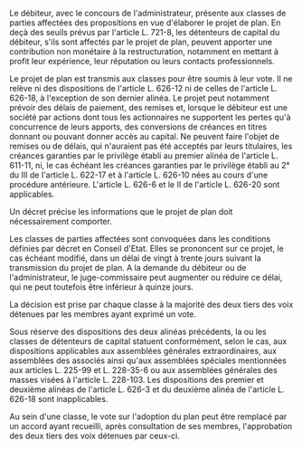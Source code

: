 Le débiteur, avec le concours de l'administrateur, présente aux classes de parties affectées des propositions en vue d'élaborer le projet de plan. En deçà des seuils prévus par l'article L. 721-8, les détenteurs de capital du débiteur, s'ils sont affectés par le projet de plan, peuvent apporter une contribution non monétaire à la restructuration, notamment en mettant à profit leur expérience, leur réputation ou leurs contacts professionnels.  

  

Le projet de plan est transmis aux classes pour être soumis à leur vote. Il ne relève ni des dispositions de l'article L. 626-12 ni de celles de l'article L. 626-18, à l'exception de son dernier alinéa. Le projet peut notamment prévoir des délais de paiement, des remises et, lorsque le débiteur est une société par actions dont tous les actionnaires ne supportent les pertes qu'à concurrence de leurs apports, des conversions de créances en titres donnant ou pouvant donner accès au capital. Ne peuvent faire l'objet de remises ou de délais, qui n'auraient pas été acceptés par leurs titulaires, les créances garanties par le privilège établi au premier alinéa de l'article L. 611-11, ni, le cas échéant les créances garanties par le privilège établi au 2° du III de l'article L. 622-17 et à l'article L. 626-10 nées au cours d'une procédure antérieure. L'article L. 626-6 et le II de l'article L. 626-20 sont applicables.  

  

Un décret précise les informations que le projet de plan doit nécessairement comporter.  

  

Les classes de parties affectées sont convoquées dans les conditions définies par décret en Conseil d'Etat. Elles se prononcent sur ce projet, le cas échéant modifié, dans un délai de vingt à trente jours suivant la transmission du projet de plan. A la demande du débiteur ou de l'administrateur, le juge-commissaire peut augmenter ou réduire ce délai, qui ne peut toutefois être inférieur à quinze jours.  

  

La décision est prise par chaque classe à la majorité des deux tiers des voix détenues par les membres ayant exprimé un vote.  

  

Sous réserve des dispositions des deux alinéas précédents, la ou les classes de détenteurs de capital statuent conformément, selon le cas, aux dispositions applicables aux assemblées générales extraordinaires, aux assemblées des associés ainsi qu'aux assemblées spéciales mentionnées aux articles L. 225-99 et L. 228-35-6 ou aux assemblées générales des masses visées à l'article L. 228-103. Les dispositions des premier et deuxième alinéas de l'article L. 626-3 et du deuxième alinéa de l'article L. 626-18 sont inapplicables.  

  

Au sein d'une classe, le vote sur l'adoption du plan peut être remplacé par un accord ayant recueilli, après consultation de ses membres, l'approbation des deux tiers des voix détenues par ceux-ci.

